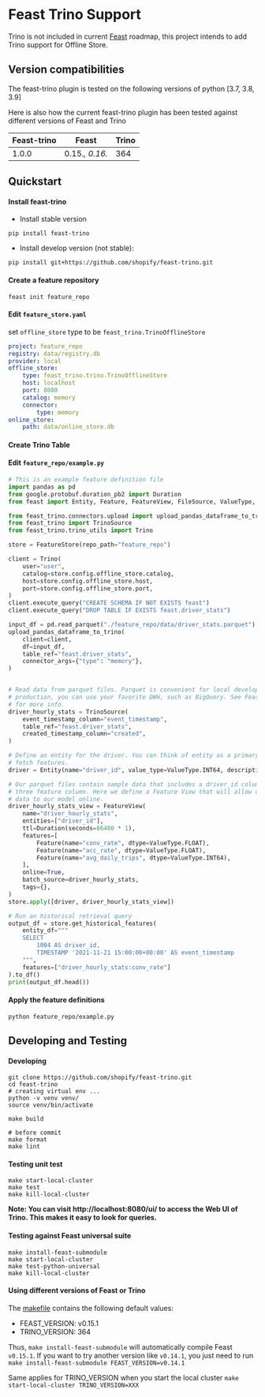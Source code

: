# Feast Trino Support

Trino is not included in current [Feast](https://github.com/feast-dev/feast) roadmap, this project intends to add Trino support for Offline Store.  

## Version compatibilities
The feast-trino plugin is tested on the following versions of python [3.7, 3.8, 3.9]

Here is also how the current feast-trino plugin has been tested against different versions of Feast and Trino

| Feast-trino | Feast          | Trino |
|-------------|----------------|-------|
| 1.0.0       | 0.15.*, 0.16.* | 364   |

## Quickstart

#### Install feast-trino

- Install stable version

```shell
pip install feast-trino
```

- Install develop version (not stable):

```shell
pip install git+https://github.com/shopify/feast-trino.git 
```

#### Create a feature repository

```shell
feast init feature_repo
```

#### Edit `feature_store.yaml`

set `offline_store` type to be `feast_trino.TrinoOfflineStore`

```yaml
project: feature_repo
registry: data/registry.db
provider: local
offline_store:
    type: feast_trino.trino.TrinoOfflineStore
    host: localhost
    port: 8080
    catalog: memory
    connector:
        type: memory
online_store:
    path: data/online_store.db
```

#### Create Trino Table
<!-- TODO -->

#### Edit `feature_repo/example.py`

```python
# This is an example feature definition file
import pandas as pd
from google.protobuf.duration_pb2 import Duration
from feast import Entity, Feature, FeatureView, FileSource, ValueType, FeatureStore

from feast_trino.connectors.upload import upload_pandas_dataframe_to_trino
from feast_trino import TrinoSource
from feast_trino.trino_utils import Trino

store = FeatureStore(repo_path="feature_repo")

client = Trino(
    user="user",
    catalog=store.config.offline_store.catalog,
    host=store.config.offline_store.host,
    port=store.config.offline_store.port,
)
client.execute_query("CREATE SCHEMA IF NOT EXISTS feast")
client.execute_query("DROP TABLE IF EXISTS feast.driver_stats")

input_df = pd.read_parquet("./feature_repo/data/driver_stats.parquet")
upload_pandas_dataframe_to_trino(
    client=client,
    df=input_df,
    table_ref="feast.driver_stats",
    connector_args={"type": "memory"},
)


# Read data from parquet files. Parquet is convenient for local development mode. For
# production, you can use your favorite DWH, such as BigQuery. See Feast documentation
# for more info.
driver_hourly_stats = TrinoSource(
    event_timestamp_column="event_timestamp",
    table_ref="feast.driver_stats",
    created_timestamp_column="created",
)

# Define an entity for the driver. You can think of entity as a primary key used to
# fetch features.
driver = Entity(name="driver_id", value_type=ValueType.INT64, description="driver id",)

# Our parquet files contain sample data that includes a driver_id column, timestamps and
# three feature column. Here we define a Feature View that will allow us to serve this
# data to our model online.
driver_hourly_stats_view = FeatureView(
    name="driver_hourly_stats",
    entities=["driver_id"],
    ttl=Duration(seconds=86400 * 1),
    features=[
        Feature(name="conv_rate", dtype=ValueType.FLOAT),
        Feature(name="acc_rate", dtype=ValueType.FLOAT),
        Feature(name="avg_daily_trips", dtype=ValueType.INT64),
    ],
    online=True,
    batch_source=driver_hourly_stats,
    tags={},
)
store.apply([driver, driver_hourly_stats_view])

# Run an historical retrieval query
output_df = store.get_historical_features(
    entity_df="""
    SELECT
        1004 AS driver_id,
        TIMESTAMP '2021-11-21 15:00:00+00:00' AS event_timestamp
    """,
    features=["driver_hourly_stats:conv_rate"]
).to_df()
print(output_df.head())
```

#### Apply the feature definitions

```shell
python feature_repo/example.py
```


## Developing and Testing

#### Developing

```shell
git clone https://github.com/shopify/feast-trino.git
cd feast-trino
# creating virtual env ...
python -v venv venv/
source venv/bin/activate

make build

# before commit
make format
make lint
```

#### Testing unit test

```shell
make start-local-cluster
make test
make kill-local-cluster
```

__Note: You can visit http://localhost:8080/ui/ to access the Web UI of Trino. This makes it easy to look for queries.__

#### Testing against Feast universal suite

```shell
make install-feast-submodule
make start-local-cluster
make test-python-universal
make kill-local-cluster
```

#### Using different versions of Feast or Trino
The [makefile](./Makefile) contains the following default values:
- FEAST_VERSION: v0.15.1
- TRINO_VERSION: 364

Thus, `make install-feast-submodule` will automatically compile Feast `v0.15.1`. If you want to try another version like `v0.14.1`, you just need to run `make install-feast-submodule FEAST_VERSION=v0.14.1`

Same applies for TRINO_VERSION when you start the local cluster `make start-local-cluster TRINO_VERSION=XXX`